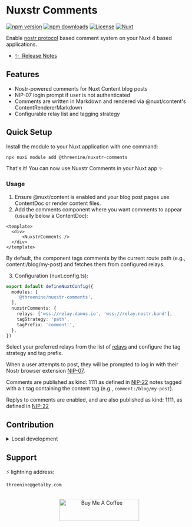<!--
Get your module up and running quickly.

Find and replace all on all files (CMD+SHIFT+F):
- Name: Nuxstr Comments
- Package name: @threenine/nuxstr-comments
- Description: Nuxstr Comments
-->

# Nuxstr Comments

[![npm version][npm-version-src]][npm-version-href]
[![npm downloads][npm-downloads-src]][npm-downloads-href]
[![License][license-src]][license-href]
[![Nuxt][nuxt-src]][nuxt-href]

Enable [nostr protocol](https://nostr.com/) based comment system on your Nuxt 4 based applications.

- [✨ &nbsp;Release Notes](/CHANGELOG.md)
<!-- - [🏀 Online playground](https://stackblitz.com/github/your-org/@threenine/nuxstr-comments?file=playground%2Fapp.vue) -->
<!-- - [📖 &nbsp;Documentation](https://example.com) -->

## Features

- Nostr-powered comments for Nuxt Content blog posts
- NIP-07 login prompt if user is not authenticated
- Comments are written in Markdown and rendered via @nuxt/content's ContentRendererMarkdown
- Configurable relay list and tagging strategy

## Quick Setup

Install the module to your Nuxt application with one command:

```bash
npx nuxi module add @threenine/nuxstr-comments
```

That's it! You can now use Nuxstr Comments in your Nuxt app ✨

### Usage

1. Ensure @nuxt/content is enabled and your blog post pages use ContentDoc or render content files.
2. Add the comments component where you want comments to appear (usually below a ContentDoc):

```vue
<template>
  <div>
      <NuxstrComments />
  </div>
</template>
```

By default, the component tags comments by the current route path (e.g., content:/blog/my-post) and fetches them from configured relays.

3. Configuration (nuxt.config.ts):

```ts
export default defineNuxtConfig({
  modules: [
    '@threenine/nuxstr-comments',
  ],
  nuxstrComments: {
    relays: ['wss://relay.damus.io', 'wss://relay.nostr.band'],
    tagStrategy: 'path',
    tagPrefix: 'comment:',
  },
})
```
Select your preferred relays from the list of [relays](https://nostrwat.ch/) and configure the tag strategy and tag prefix.

When a user attempts to post, they will be prompted to log in with their Nostr browser extension [NIP-07](https://github.com/nostr-protocol/nips/blob/master/07.md).

Comments are published as kind: 1111  as defined in [NIP-22](https://github.com/nostr-protocol/nips/blob/master/22.md) 
notes tagged with a `t` tag containing the content tag (e.g., `comment:/blog/my-post`). 

Replys to comments are enabled, and are also published as kind: 1111, as defined in [NIP-22](https://github.com/nostr-protocol/nips/blob/master/22.md)



## Contribution

<details>
  <summary>Local development</summary>
  
  ```bash
  # Install dependencies
  pnpm install
  
  # Generate type stubs
  pnpm run dev:prepare
  
  # Develop with the playground
  pnpm run dev
  
  # Build the playground
  pnpm run dev:build
  
  # Run ESLint
  pnpm run lint
  
  # Run Vitest
  pnpm run test
  pnpm run test:watch
  
  # Release new version
  pnpm run release
  ```

</details>

## Support
⚡️ lightning address: 

```
threenine@getalby.com
```

<br/>
<div align="center">
<a href="https://www.buymeacoffee.com/xbhtjcric" target="_blank"><img src="https://cdn.buymeacoffee.com/buttons/v2/default-yellow.png" alt="Buy Me A Coffee" style="height: 60px !important;width: 217px !important;" ></a>

</div>


<!-- Badges -->
[npm-version-src]: https://img.shields.io/npm/v/@threenine/nuxstr-comments/latest.svg?style=flat&colorA=020420&colorB=00DC82
[npm-version-href]: https://npmjs.com/package/@threenine/nuxstr-comments

[npm-downloads-src]: https://img.shields.io/npm/dm/@threenine/nuxstr-comments.svg?style=flat&colorA=020420&colorB=00DC82
[npm-downloads-href]: https://npm.chart.dev/@threenine/nuxstr-comments

[license-src]: https://img.shields.io/npm/l/@threenine/nuxstr-comments.svg?style=flat&colorA=020420&colorB=00DC82
[license-href]: https://npmjs.com/package/@threenine/nuxstr-comments

[nuxt-src]: https://img.shields.io/badge/Nuxt-020420?logo=nuxt.js
[nuxt-href]: https://nuxt.com
